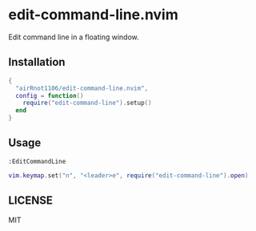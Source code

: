 # edit-command-line.nvim

Edit command line in a floating window.

## Installation

```lua
{
  "airRnot1106/edit-command-line.nvim",
  config = function()
    require("edit-command-line").setup()
  end
}
```

## Usage

```
:EditCommandLine
```

```lua
vim.keymap.set("n", "<leader>e", require("edit-command-line").open)
```

## LICENSE

MIT
